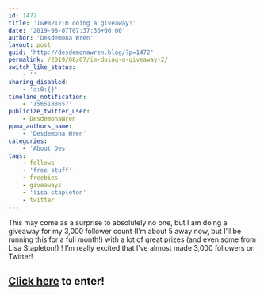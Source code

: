 ```yaml
---
id: 1472
title: 'I&#8217;m doing a giveaway!'
date: '2019-08-07T07:37:36+00:00'
author: 'Desdemona Wren'
layout: post
guid: 'http://desdemonawren.blog/?p=1472'
permalink: /2019/08/07/im-doing-a-giveaway-2/
switch_like_status:
    - ''
sharing_disabled:
    - 'a:0:{}'
timeline_notification:
    - '1565188657'
publicize_twitter_user:
    - DesdemonaWren
ppma_authors_name:
    - 'Desdemona Wren'
categories:
    - 'About Des'
tags:
    - follows
    - 'free stuff'
    - freebies
    - giveaways
    - 'lisa stapleton'
    - twitter
---
```


This may come as a surprise to absolutely no one, but I am doing a giveaway for my 3,000 follower count (I’m about 5 away now, but I’ll be running this for a full month!) with a lot of great prizes (and even some from Lisa Stapleton!) ! I’m really excited that I’ve almost made 3,000 followers on Twitter!

## [Click here](http://www.rafflecopter.com/rafl/display/1d7175f61/?) to enter!